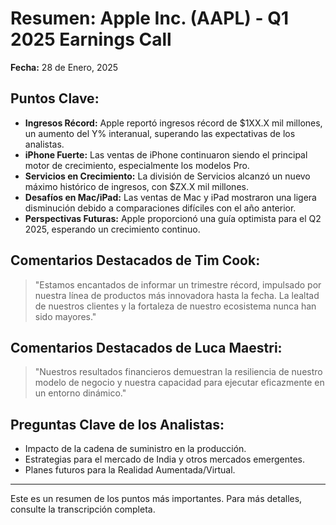 # Resumen: Apple Inc. (AAPL) - Q1 2025 Earnings Call

**Fecha:** 28 de Enero, 2025

## Puntos Clave:

*   **Ingresos Récord:** Apple reportó ingresos récord de $1XX.X mil millones, un aumento del Y% interanual, superando las expectativas de los analistas.
*   **iPhone Fuerte:** Las ventas de iPhone continuaron siendo el principal motor de crecimiento, especialmente los modelos Pro.
*   **Servicios en Crecimiento:** La división de Servicios alcanzó un nuevo máximo histórico de ingresos, con $ZX.X mil millones.
*   **Desafíos en Mac/iPad:** Las ventas de Mac y iPad mostraron una ligera disminución debido a comparaciones difíciles con el año anterior.
*   **Perspectivas Futuras:** Apple proporcionó una guía optimista para el Q2 2025, esperando un crecimiento continuo.

## Comentarios Destacados de Tim Cook:

> "Estamos encantados de informar un trimestre récord, impulsado por nuestra línea de productos más innovadora hasta la fecha. La lealtad de nuestros clientes y la fortaleza de nuestro ecosistema nunca han sido mayores."

## Comentarios Destacados de Luca Maestri:

> "Nuestros resultados financieros demuestran la resiliencia de nuestro modelo de negocio y nuestra capacidad para ejecutar eficazmente en un entorno dinámico."

## Preguntas Clave de los Analistas:

*   Impacto de la cadena de suministro en la producción.
*   Estrategias para el mercado de India y otros mercados emergentes.
*   Planes futuros para la Realidad Aumentada/Virtual.

---
Este es un resumen de los puntos más importantes. Para más detalles, consulte la transcripción completa.